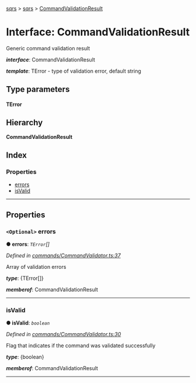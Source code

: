 [sqrs](../README.md) > [sqrs](../modules/sqrs.md) > [CommandValidationResult](../interfaces/sqrs.commandvalidationresult.md)

# Interface: CommandValidationResult

Generic command validation result

*__interface__*: CommandValidationResult

*__template__*: TError - type of validation error, default string

## Type parameters
#### TError 
## Hierarchy

**CommandValidationResult**

## Index

### Properties

* [errors](sqrs.commandvalidationresult.md#errors)
* [isValid](sqrs.commandvalidationresult.md#isvalid)

---

## Properties

<a id="errors"></a>

### `<Optional>` errors

**● errors**: *`TError`[]*

*Defined in [commands/CommandValidator.ts:37](https://github.com/rkostrzewski/sqrs/blob/2a5a94e/packages/sqrs/src/commands/CommandValidator.ts#L37)*

Array of validation errors

*__type__*: {TError\[\]}

*__memberof__*: CommandValidationResult

___
<a id="isvalid"></a>

###  isValid

**● isValid**: *`boolean`*

*Defined in [commands/CommandValidator.ts:30](https://github.com/rkostrzewski/sqrs/blob/2a5a94e/packages/sqrs/src/commands/CommandValidator.ts#L30)*

Flag that indicates if the command was validated successfully

*__type__*: {boolean}

*__memberof__*: CommandValidationResult

___

